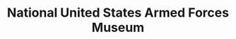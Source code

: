 ---
layout: repo
title: "National United States Armed Forces Museum"
id: 16943
permalink: repos/16943/
---